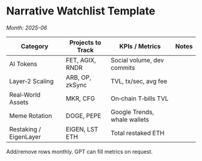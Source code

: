 # Narrative Watchlist Template
_Month: 2025-06_

| Category | Projects to Track | KPIs / Metrics | Notes |
|----------|------------------|----------------|-------|
| AI Tokens | FET, AGIX, RNDR | Social volume, dev commits | |
| Layer‑2 Scaling | ARB, OP, zkSync | TVL, tx/sec, avg fee | |
| Real‑World Assets | MKR, CFG | On‑chain T‑bills TVL | |
| Meme Rotation | DOGE, PEPE | Google Trends, whale wallets | |
| Restaking / EigenLayer | EIGEN, LST ETH | Total restaked ETH | |

Add/remove rows monthly. GPT can fill metrics on request.
